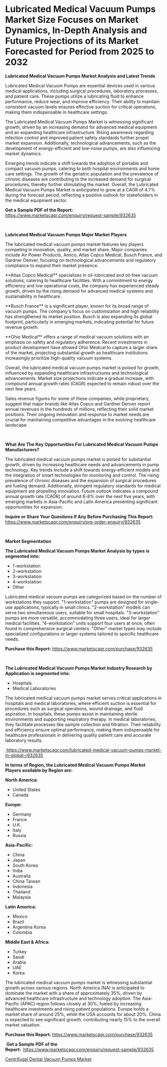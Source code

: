<p><h1>Lubricated Medical Vacuum Pumps Market Size Focuses on Market Dynamics, In-Depth Analysis and Future Projections of its Market Forecasted for Period from 2025 to 2032</h1></p><p><strong>Lubricated Medical Vacuum Pumps Market Analysis and Latest Trends</strong></p>
<p><p>Lubricated Medical Vacuum Pumps are essential devices used in various medical applications, including surgical procedures, laboratory processes, and patient care. These pumps utilize a lubricating fluid to enhance performance, reduce wear, and improve efficiency. Their ability to maintain consistent vacuum levels ensures effective suction for critical operations, making them indispensable in healthcare settings.</p><p>The Lubricated Medical Vacuum Pumps Market is witnessing significant growth, driven by an increasing demand for advanced medical equipment and an expanding healthcare infrastructure. Rising awareness regarding infection control and improved patient safety standards further propel market expansion. Additionally, technological advancements, such as the development of energy-efficient and low-noise pumps, are also influencing market dynamics.</p><p>Emerging trends indicate a shift towards the adoption of portable and compact vacuum pumps, catering to both hospital environments and home care settings. The growth of the geriatric population and the prevalence of chronic diseases are contributing to the increased demand for surgical procedures, thereby further stimulating the market. Overall, the Lubricated Medical Vacuum Pumps Market is anticipated to grow at a CAGR of 4.7% during the forecast period, reflecting a positive outlook for stakeholders in the medical equipment sector.</p></p>
<p><strong>Get a Sample PDF of the Report:&nbsp;</strong> <a href="https://www.marketscagr.com/enquiry/request-sample/932635?utm_campaign=3199&utm_medium=2&utm_source=Github&utm_content=ia&utm_term=21032025&utm_id=lubricated-medical-vacuum-pumps">https://www.marketscagr.com/enquiry/request-sample/932635</a></p>
<p>&nbsp;</p>
<p><strong>Lubricated Medical Vacuum Pumps Major Market Players</strong></p>
<p><p>The lubricated medical vacuum pumps market features key players competing in innovation, quality, and market share. Major companies include Air Power Products, Amico, Atlas Copco Medical, Busch France, and Gardner Denver, focusing on technological advancements and regulatory compliance to expand their market presence.</p><p>**Atlas Copco Medical** specializes in oil-lubricated and oil-free vacuum solutions, catering to healthcare facilities. With a commitment to energy efficiency and low operational costs, the company has experienced steady growth, driven by the rising demand for advanced medical systems and sustainability in healthcare.</p><p>**Busch France** is a significant player, known for its broad range of vacuum pumps. The company's focus on customization and high reliability has strengthened its market position. Busch is also expanding its global footprint, particularly in emerging markets, indicating potential for future revenue growth.</p><p>**Ohio Medical** offers a range of medical vacuum solutions with an emphasis on safety and regulatory adherence. Recent investments in product development have allowed Ohio Medical to capture a larger share of the market, projecting substantial growth as healthcare institutions increasingly prioritize high-quality vacuum systems.</p><p>Overall, the lubricated medical vacuum pumps market is poised for growth, influenced by expanding healthcare infrastructures and technological advancements. Market size projections indicate a gradual increase, with compound annual growth rates (CAGR) expected to remain robust over the next few years.</p><p>Sales revenue figures for some of these companies, while proprietary, suggest that major brands like Atlas Copco and Gardner Denver report annual revenues in the hundreds of millions, reflecting their solid market positions. Their ongoing innovation and response to market needs are crucial for maintaining competitive advantages in the evolving healthcare landscape.</p></p>
<p>&nbsp;</p>
<p><strong>What Are The Key Opportunities For Lubricated Medical Vacuum Pumps Manufacturers?</strong></p>
<p><p>The lubricated medical vacuum pumps market is poised for substantial growth, driven by increasing healthcare needs and advancements in pump technology. Key trends include a shift towards energy-efficient models and the integration of smart technologies for monitoring and control. The rising prevalence of chronic diseases and the expansion of surgical procedures are fueling demand. Additionally, stringent regulatory standards for medical equipment are propelling innovation. Future outlook indicates a compound annual growth rate (CAGR) of around 6-8% over the next five years, with emerging markets in Asia-Pacific and Latin America presenting significant opportunities for expansion.</p></p>
<p><strong>Inquire or Share Your Questions If Any Before Purchasing This Report:</strong> <a href="https://www.marketscagr.com/enquiry/pre-order-enquiry/932635?utm_campaign=3199&utm_medium=2&utm_source=Github&utm_content=ia&utm_term=21032025&utm_id=lubricated-medical-vacuum-pumps">https://www.marketscagr.com/enquiry/pre-order-enquiry/932635</a></p>
<p>&nbsp;</p>
<p><strong>Market Segmentation</strong></p>
<p><strong>The Lubricated Medical Vacuum Pumps Market Analysis by types is segmented into:</strong></p>
<p><ul><li>1-workstation</li><li>2-workstation</li><li>3-workstation</li><li>4-workstation</li><li>Other</li></ul></p>
<p><p>Lubricated medical vacuum pumps are categorized based on the number of workstations they support. "1-workstation" pumps are designed for single-use applications, typically in small clinics. "2-workstation" models can serve two simultaneous users, suitable for small hospitals. "3-workstation" pumps are more versatile, accommodating three users, ideal for larger medical facilities. "4-workstation" units support four users at once, often found in comprehensive surgical centers. "Other" market types may include specialized configurations or larger systems tailored to specific healthcare needs.</p></p>
<p><strong>Purchase this Report:&nbsp;</strong><a href="https://www.marketscagr.com/purchase/932635?utm_campaign=3199&utm_medium=2&utm_source=Github&utm_content=ia&utm_term=21032025&utm_id=lubricated-medical-vacuum-pumps">https://www.marketscagr.com/purchase/932635</a></p>
<p>&nbsp;</p>
<p><strong>The Lubricated Medical Vacuum Pumps Market Industry Research by Application is segmented into:</strong></p>
<p><ul><li>Hospitals</li><li>Medical Laboratories</li></ul></p>
<p><p>The lubricated medical vacuum pumps market serves critical applications in hospitals and medical laboratories, where efficient suction is essential for procedures such as surgical operations, wound drainage, and fluid aspiration. In hospitals, these pumps assist in maintaining sterile environments and supporting respiratory therapy. In medical laboratories, they facilitate processes like sample collection and filtration. Their reliability and efficiency ensure optimal performance, making them indispensable for healthcare professionals in delivering quality patient care and accurate laboratory results.</p></p>
<p><a href="https://www.marketscagr.com/lubricated-medical-vacuum-pumps-market-in-global-r932635?utm_campaign=3199&utm_medium=2&utm_source=Github&utm_content=ia&utm_term=21032025&utm_id=lubricated-medical-vacuum-pumps">&nbsp;https://www.marketscagr.com/lubricated-medical-vacuum-pumps-market-in-global-r932635</a></p>
<p><strong>In terms of Region, the Lubricated Medical Vacuum Pumps Market Players available by Region are:</strong></p>
<p>
    <p> <strong> North America: </strong>
        <ul>
            <li>United States</li>
            <li>Canada</li>
        </ul>
        </p> 
    <p> <strong> Europe: </strong>
        <ul>
            <li>Germany</li>
            <li>France</li>
            <li>U.K.</li>
            <li>Italy</li>
            <li>Russia</li>
        </ul>
        </p> 
    <p> <strong> Asia-Pacific: </strong>
        <ul>
            <li>China</li>
            <li>Japan</li>
            <li>South Korea</li>
            <li>India</li>
            <li>Australia</li>
            <li>China Taiwan</li>
            <li>Indonesia</li>
            <li>Thailand</li>
            <li>Malaysia</li>
        </ul>
        </p> 
    <p> <strong> Latin America: </strong>
        <ul>
            <li>Mexico</li>
            <li>Brazil</li>
            <li>Argentina Korea</li>
            <li>Colombia</li>
        </ul>
        </p> 
    <p> <strong> Middle East & Africa: </strong>
        <ul>
            <li>Turkey</li>
            <li>Saudi</li>
            <li>Arabia</li>
            <li>UAE</li>
            <li>Korea</li>
        </ul>
    </p>
    </p>
<p><p>The lubricated medical vacuum pumps market is witnessing substantial growth across various regions. North America (NA) is anticipated to dominate the market with a share of approximately 35%, driven by advanced healthcare infrastructure and technology adoption. The Asia-Pacific (APAC) region follows closely at 30%, fueled by increasing healthcare investments and rising patient populations. Europe holds a market share of around 25%, while the USA accounts for about 20%. China is expected to see significant growth, contributing nearly 15% to the overall market valuation.</p></p>
<p><strong>Purchase this Report: </strong><a href="https://www.marketscagr.com/purchase/932635?utm_campaign=3199&utm_medium=2&utm_source=Github&utm_content=ia&utm_term=21032025&utm_id=lubricated-medical-vacuum-pumps">https://www.marketscagr.com/purchase/932635</a></p>
<p>&nbsp;<strong>Get a Sample PDF of the Report:&nbsp;&nbsp;</strong><a href="https://www.marketscagr.com/enquiry/request-sample/932635?utm_campaign=3199&utm_medium=2&utm_source=Github&utm_content=ia&utm_term=21032025&utm_id=lubricated-medical-vacuum-pumps">https://www.marketscagr.com/enquiry/request-sample/932635</a></p>
<p><strong></strong></p>
<p><p><a href="https://github.com/ijffseandy/Market-Research-Report-List-1/blob/main/centrifugal-dental-vacuum-pumps-market.md?utm_campaign=3199&utm_medium=2&utm_source=Github&utm_content=ia&utm_term=21032025&utm_id=lubricated-medical-vacuum-pumps">Centrifugal Dental Vacuum Pumps Market</a></p></p>